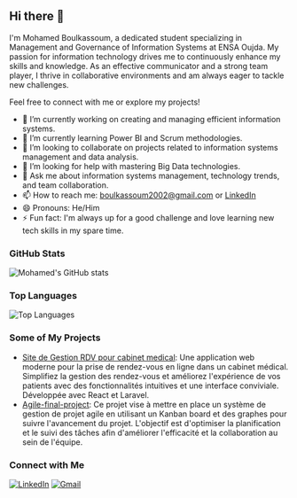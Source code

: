 ## Hi there 👋

I'm Mohamed Boulkassoum, a dedicated student specializing in Management and Governance of Information Systems at ENSA Oujda. My passion for information technology drives me to continuously enhance my skills and knowledge. As an effective communicator and a strong team player, I thrive in collaborative environments and am always eager to tackle new challenges.

Feel free to connect with me or explore my projects!

- 🔭 I’m currently working on creating and managing efficient information systems.
- 🌱 I’m currently learning Power BI and Scrum methodologies.
- 👯 I’m looking to collaborate on projects related to information systems management and data analysis.
- 🤔 I’m looking for help with mastering Big Data technologies.
- 💬 Ask me about information systems management, technology trends, and team collaboration.
- 📫 How to reach me: [boulkassoum2002@gmail.com](mailto:boulkassoum2002@gmail.com) or [LinkedIn](https://www.linkedin.com/in/mohamed-boulkassoum-boulkassoum-ab409323a/)
- 😄 Pronouns: He/Him
- ⚡ Fun fact: I'm always up for a good challenge and love learning new tech skills in my spare time.

### GitHub Stats

![Mohamed's GitHub stats](https://github-readme-stats.vercel.app/api?username=Bilgassim&show_icons=true&theme=radical)

### Top Languages

![Top Languages](https://github-readme-stats.vercel.app/api/top-langs/?username=Bilgassim&layout=compact&theme=radical)

### Some of My Projects

- [Site de Gestion RDV pour cabinet medical]([https://github.com/yourusername/project1](https://github.com/Bilgassim/Site-Gestion-RDV-Pour-Cabinet-Medical.git)): Une application web moderne pour la prise de rendez-vous en ligne dans un cabinet médical. Simplifiez la gestion des rendez-vous et améliorez l'expérience de vos patients avec des fonctionnalités intuitives et une interface conviviale. Développée avec React et Laravel.
- [Agile-final-project]([https://github.com/yourusername/project2](https://github.com/Bilgassim/agile-final-project.git)): Ce projet vise à mettre en place un système de gestion de projet agile en utilisant un Kanban board et des graphes pour suivre l'avancement du projet. L'objectif est d'optimiser la planification et le suivi des tâches afin d'améliorer l'efficacité et la collaboration au sein de l'équipe.

### Connect with Me

[![LinkedIn](https://img.shields.io/badge/LinkedIn-Connect-blue)](https://www.linkedin.com/in/moboulkassoum)
[![Gmail](https://img.shields.io/badge/Email-Me-red)](mailto:boulkassoum2002@gmail.com)


<!--
**Bilgassim/Bilgassim** is a ✨ _special_ ✨ repository because its `README.md` (this file) appears on your GitHub profile.
-->
